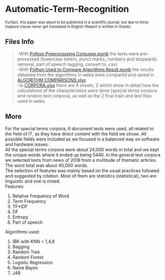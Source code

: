 # Automatic-Term-Recognition
<sub>Funfact, this paper was about to be published in a scientific journal, but due to force majeure clause never got translated in English (Report is written in Greek).</sub>
## Files Info

>-With [Python Preprocessing Corpuses.ipynb](https://github.com/ialexandridis/Automatic-Term-Recognition/blob/main/Python%20Preprocessing%20Corpuses.ipynb) the texts were pre-processed (lowercase letters, punct marks, numbers and stopwards removal, part of speech tagging, convert to .csv)<br>
>-With [Python Used to Compare Algorithms Result.ipynb](https://github.com/ialexandridis/Automatic-Term-Recognition/blob/main/Python%20Used%20to%20Compare%20Algorithms%20Result%20.ipynb) the results obtained from the algorithms in weka were compared and saved in [ALGORITHM COMPARISONS.xlsx](https://github.com/ialexandridis/Automatic-Term-Recognition/blob/main/ALGORITHM%20COMPARISONS.xlsx)<br>
>-In [CORPORA.xlsx](https://github.com/ialexandridis/Automatic-Term-Recognition/blob/main/CORPORA.xlsx) there are 4 sheets, 2 which show in detail how the calculations of the characteristics were done (special terms corpora and random text corpora), as well as the 2 final train and test files used in weka.

## More
For the special terms corpora, 6 document texts were used, all related to the field of IT, as they have direct content with the field we chose. All possible fields were included as we focused in a balanced way on software and hardware issues.<br>
All the special terms corpora were about 24,000 words in total and we kept the unique words where it ended up being 5440. In the general text corpora we selected texts from news of 2018 from a multitude of thematic articles. The word total was about 40,000 words.<br>
The selection of features was mainly based on the usual practices followed and suggested by citation. Most of them are statistics (statistical), two are linguistic and one is mixed. <br>
Features:
1. Relative Frequency of Word<br>
2. Term Frequency<br>
3. TF*IDF<br>
4. DF<br>
5. Entropy<br>
6. Part of speech<br>

Algorithms used:
1. IBK with KNN = 1,4,8<br>
2. Bagging<br>
3. Random Tree<br>
4. Random Forest<br>
5. Logistic Regression<br>
6. Naive Bayes<br>
7. J48<br>








